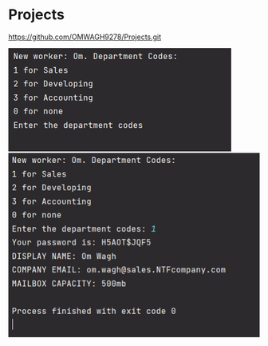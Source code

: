 # Projects

https://github.com/OMWAGH9278/Projects.git

![Run Email](Images/run_emailapp.jpg)
![Email Created](Images/email_created.jpg)
